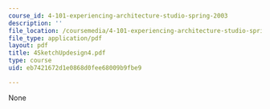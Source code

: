 ```yaml
---
course_id: 4-101-experiencing-architecture-studio-spring-2003
description: ''
file_location: /coursemedia/4-101-experiencing-architecture-studio-spring-2003/eb7421672d1e0868d0fee68009b9fbe9_4SketchUpdesign4.pdf
file_type: application/pdf
layout: pdf
title: 4SketchUpdesign4.pdf
type: course
uid: eb7421672d1e0868d0fee68009b9fbe9

---
```

None